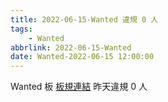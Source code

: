 ```yaml
---
title: 2022-06-15-Wanted 違規 0 人
tags:
    - Wanted
abbrlink: 2022-06-15-Wanted
date: Wanted-2022-06-15 12:00:00
---
```

Wanted 板 [板規連結](https://www.ptt.cc/bbs/Wanted/M.1608829773.A.D3B.html)
昨天違規 0 人
